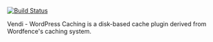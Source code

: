[![Build Status](https://travis-ci.org/vendi-advertising/vendi-wordpress-caching.svg?branch=master)](https://travis-ci.org/vendi-advertising/vendi-wordpress-caching)

Vendi - WordPress Caching is a disk-based cache plugin derived from Wordfence's caching system.